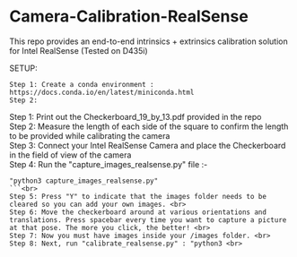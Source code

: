 # Camera-Calibration-RealSense
This repo provides an end-to-end intrinsics + extrinsics calibration solution for Intel RealSense (Tested on D435i)

SETUP: 
```
Step 1: Create a conda environment : https://docs.conda.io/en/latest/miniconda.html
Step 2: 
```

Step 1: Print out the Checkerboard_19_by_13.pdf provided in the repo<br>
Step 2: Measure the length of each side of the square to confirm the length to be provided while calibrating the camera <br>
Step 3: Connect your Intel RealSense Camera and place the Checkerboard in the field of view of the camera <br>
Step 4: Run the "capture_images_realsense.py" file :- 
```
"python3 capture_images_realsense.py"
```<br>
Step 5: Press "Y" to indicate that the images folder needs to be cleared so you can add your own images. <br> 
Step 6: Move the checkerboard around at various orientations and translations. Press spacebar every time you want to capture a picture at that pose. The more you click, the better! <br>
Step 7: Now you must have images inside your /images folder. <br>
Step 8: Next, run "calibrate_realsense.py" : "python3 <br>
